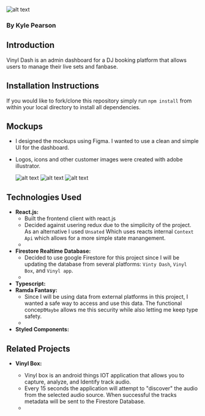 ![alt text](https://i.imgur.com/BLOwnS4.png "Vinyl Logo")

### By Kyle Pearson

## Introduction

Vinyl Dash is an admin dashboard for a DJ booking platform that allows users to manage their live sets and fanbase.

## Installation Instructions

If you would like to fork/clone this repository simply run `npm install` from within your local directory to install all dependencies.

## Mockups
- I designed the mockups using Figma. I wanted to use a clean and simple UI for the dashboard.
- Logos, icons and other customer images were created with adobe illustrator.

  ![alt text](https://imgur.com/BJJhOMh.png "Dashboard View")
  ![alt text](https://imgur.com/7f6n41u.png "Create Event View")
  ![alt text](https://imgur.com/kKi8WuK.png "Music Analytics")

## Technologies Used

- **React.js:**
  - Built the frontend client with react.js
  - Decided against usering redux due to the simplicity of the project. As an alternative I used `Unsated` Which uses reacts internal `Context Api` which allows for a more simple state manangement.
  -
- **Firestore Realtime Database:**
  - Decided to use google Firestore for this project since I will be updating the database from several platforms: `Vinty Dash`, `Vinyl Box`, and `Vinyl app`.
  -
- **Typescript:**
- **Ramda Fantasy:**
    - Since I will be using data from external platforms in this project, I wanted a safe way to access and use this data. The functional concept`Maybe` allows me this security while also letting me keep type safety.
  -
- **Styled Components:**

## Related Projects

- **Vinyl Box:**

  - Vinyl box is an android things IOT application that allows you to capture, analyze, and Identify track audio.
  - Every 15 seconds the application will attempt to "discover" the audio from the selected audio source. When successful the tracks metadata will be sent to the Firestore Database.
  -
